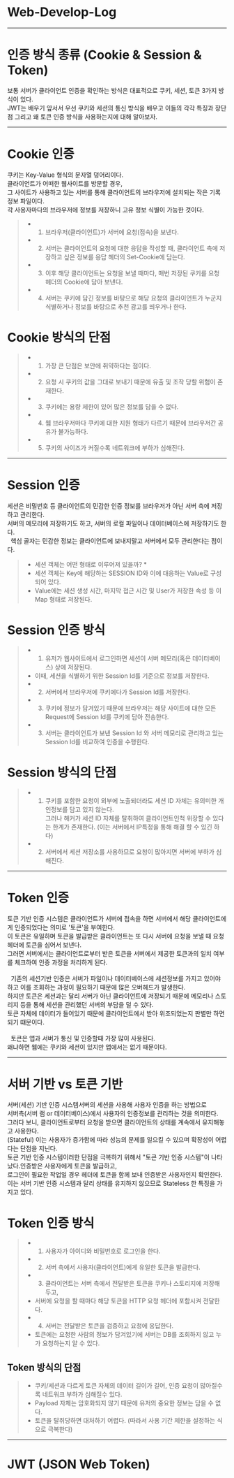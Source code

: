 # Web-Develop-Log

-----

# 인증 방식 종류 (Cookie & Session & Token)<br>
 
 보통 서버가 클라이언트 인증을 확인하는 방식은 대표적으로 쿠키, 세션, 토큰 3가지 방식이 있다.<br>
 JWT는 배우기 앞서서 우선 쿠키와 세션의 통신 방식을 배우고 이들의 각각 특징과 장단점 그리고 왜 토큰 인증 방식을 사용하는지에 대해 알아보자. <br>
 

-----
# Cookie 인증<br>

 쿠키는 Key-Value 형식의 문자열 덩어리이다.<br>
 클라이언트가 어떠한 웹사이트를 방문할 경우,<br>
 그 사이트가 사용하고 있는 서버를 통해 클라이언트의 브라우저에 설치되는 작은 기록 정보 파일이다.<br>
 각 사용자마다의 브라우저에 정보를 저장하니 고유 정보 식별이 가능한 것이다.<br>

  > * 1. 브라우저(클라이언트)가 서버에 요청(접속)을 보낸다.<br>
  > * 2. 서버는 클라이언트의 요청에 대한 응답을 작성할 때, 클라이언트 측에 저장하고 싶은 정보를 응답 헤더의 Set-Cookie에 담는다.<br>
  > * 3. 이후 해당 클라이언트는 요청을 보낼 때마다, 매번 저장된 쿠키를 요청 헤더의 Cookie에 담아 보낸다.<br>
  > * 4. 서버는 쿠키에 담긴 정보를 바탕으로 해당 요청의 클라이언트가 누군지 식별하거나 정보를 바탕으로 추천 광고를 띄우거나 한다.<br>
   
# Cookie 방식의 단점<br>

> * 1. 가장 큰 단점은 보안에 취약하다는 점이다.<br>
> * 2. 요청 시 쿠키의 값을 그대로 보내기 때문에 유출 및 조작 당할 위험이 존재한다.<br>
> * 3. 쿠키에는 용량 제한이 있어 많은 정보를 담을 수 없다.<br>
> * 4. 웹 브라우저마다 쿠키에 대한 지원 형태가 다르기 때문에 브라우저간 공유가 불가능하다.<br>
> * 5. 쿠키의 사이즈가 커질수록 네트워크에 부하가 심해진다.<br>

-----

# Session 인증<br>

세션은 비밀번호 등 클라이언트의 민감한 인증 정보를 브라우저가 아닌 서버 측에 저장하고 관리한다.<br>
서버의 메모리에 저장하기도 하고, 서버의 로컬 파일이나 데이터베이스에 저장하기도 한다.<br> 
핵심 골자는 민감한 정보는 클라이언트에 보내지말고 서버에서 모두 관리한다는 점이다.<br>

 > * 세션 객체는 어떤 형태로 이루어져 있을까? * <br>
 > * 세션 객체는 Key에 해당하는 SESSION ID와 이에 대응하는 Value로 구성되어 있다.<br>
 > * Value에는 세션 생성 시간, 마지막 접근 시간 및 User가 저장한 속성 등 이 Map 형태로 저장된다.<br>
 

# Session 인증 방식<br>

> * 1. 유저가 웹사이트에서 로그인하면 세션이 서버 메모리(혹은 데이터베이스) 상에 저장된다.<br>
> *    이때, 세션을 식별하기 위한 Session Id를 기준으로 정보를 저장한다. <br>
> * 2. 서버에서 브라우저에 쿠키에다가 Session Id를 저장한다.<br>
> * 3. 쿠키에 정보가 담겨있기 때문에 브라우저는 해당 사이트에 대한 모든 Request에 Session Id를 쿠키에 담아 전송한다.<br>
> * 3. 서버는 클라이언트가 보낸 Session Id 와 서버 메모리로 관리하고 있는 Session Id를 비교하여 인증을 수행한다.<br>

# Session 방식의 단점

> * 1. 쿠키를 포함한 요청이 외부에 노출되더라도 세션 ID 자체는 유의미한 개인정보를 담고 있지 않는다.<br>
> 그러나 해커가 세션 ID 자체를 탈취하여 클라이언트인척 위장할 수 있다는 한계가 존재한다. (이는 서버에서 IP특정을 통해 해결 할 수 있긴 하다)
> * 2. 서버에서 세션 저장소를 사용하므로 요청이 많아지면 서버에 부하가 심해진다.
 
-----

# Token 인증<br>

토큰 기반 인증 시스템은 클라이언트가 서버에 접속을 하면 서버에서 해당 클라이언트에게 인증되었다는 의미로 '토큰'을 부여한다.<br>
이 토큰은 유일하며 토큰을 발급받은 클라이언트는 또 다시 서버에 요청을 보낼 때 요청 헤더에 토큰을 심어서 보낸다.<br>
그러면 서버에서는 클라이언트로부터 받은 토큰을 서버에서 제공한 토큰과의 일치 여부를 체크하여 인증 과정을 처리하게 된다.<br><br>
 
기존의 세션기반 인증은 서버가 파일이나 데이터베이스에 세션정보를 가지고 있어야 하고 이를 조회하는 과정이 필요하기 때문에 많은 오버헤드가 발생한다.<br>
하지만 토큰은 세션과는 달리 서버가 아닌 클라이언트에 저장되기 때문에 메모리나 스토리지 등을 통해 세션을 관리했던 서버의 부담을 덜 수 있다.<br>
토큰 자체에 데이터가 들어있기 때문에 클라이언트에서 받아 위조되었는지 판별만 하면 되기 떄문이다.<br><br>
 
토큰은 앱과 서버가 통신 및 인증할때 가장 많이 사용된다.<br>
왜냐하면 웹에는 쿠키와 세션이 있지만 앱에서는 없기 때문이다.<br>

-----

# 서버 기반 vs 토큰 기반<br>

서버(세션) 기반 인증 시스템서버의 세션을 사용해 사용자 인증을 하는 방법으로<br>
서버측(서버 램 or 데이터베이스)에서 사용자의 인증정보를 관리하는 것을 의미한다.<br>
그러다 보니, 클라이언트로부터 요청을 받으면 클라이언트의 상태를 계속에서 유지해놓고 사용한다.<br>
(Stateful) 이는 사용자가 증가함에 따라 성능의 문제를 일으킬 수 있으며 확장성이 어렵다는 단점을 지닌다.<br>
토큰 기반 인증 시스템이러한 단점을 극복하기 위해서 "토큰 기반 인증 시스템"이 나타났다.인증받은 사용자에게 토큰을 발급하고,<br>
로그인이 필요한 작업일 경우 헤더에 토큰을 함께 보내 인증받은 사용자인지 확인한다.<br>
이는 서버 기반 인증 시스템과 달리 상태를 유지하지 않으므로 Stateless 한 특징을 가지고 있다.<br>
	

# Token 인증 방식<br>

> *  1. 사용자가 아이디와 비밀번호로 로그인을 한다.<br>
> * 2. 서버 측에서 사용자(클라이언트)에게 유일한 토큰을 발급한다.<br>
> * 3. 클라이언트는 서버 측에서 전달받은 토큰을 쿠키나 스토리지에 저장해 두고,<br>
> *    서버에 요청을 할 때마다 해당 토큰을 HTTP 요청 헤더에 포함시켜 전달한다.<br>
> * 4. 서버는 전달받은 토큰을 검증하고 요청에 응답한다.<br>
> *    토큰에는 요청한 사람의 정보가 담겨있기에 서버는 DB를 조회하지 않고 누가 요청하는지 알 수 있다.

## Token 방식의 단점

> * 쿠키/세션과 다르게 토큰 자체의 데이터 길이가 길어, 인증 요청이 많아질수록 네트워크 부하가 심해질수 있다.<br>
> * Payload 자체는 암호화되지 않기 때문에 유저의 중요한 정보는 담을 수 없다.<br>
> * 토큰을 탈취당하면 대처하기 어렵다. (따라서 사용 기간 제한을 설정하는 식으로 극복한다)<br>

-----

# JWT (JSON Web Token)

